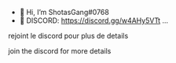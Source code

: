 - 👋 Hi, I’m ShotasGang#0768
- 👀 DISCORD: https://discord.gg/w4AHy5VTt ...

rejoint le discord pour plus de details


join the discord for more details

<!---
ShotasGang✨
--->

